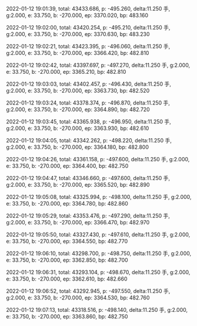 2022-01-12 19:01:39, total: 43433.686, p: -495.260, delta:11.250 手, g:2.000, e: 33.750, b: -270.000, ep: 3370.020, bp: 483.160

2022-01-12 19:02:00, total: 43420.254, p: -495.210, delta:11.250 手, g:2.000, e: 33.750, b: -270.000, ep: 3370.630, bp: 483.230

2022-01-12 19:02:21, total: 43423.395, p: -496.060, delta:11.250 手, g:2.000, e: 33.750, b: -270.000, ep: 3366.420, bp: 482.810

2022-01-12 19:02:42, total: 43397.697, p: -497.270, delta:11.250 手, g:2.000, e: 33.750, b: -270.000, ep: 3365.210, bp: 482.810

2022-01-12 19:03:03, total: 43402.457, p: -496.430, delta:11.250 手, g:2.000, e: 33.750, b: -270.000, ep: 3363.730, bp: 482.520

2022-01-12 19:03:24, total: 43378.374, p: -496.870, delta:11.250 手, g:2.000, e: 33.750, b: -270.000, ep: 3364.890, bp: 482.720

2022-01-12 19:03:45, total: 43365.938, p: -496.950, delta:11.250 手, g:2.000, e: 33.750, b: -270.000, ep: 3363.930, bp: 482.610

2022-01-12 19:04:05, total: 43342.262, p: -498.220, delta:11.250 手, g:2.000, e: 33.750, b: -270.000, ep: 3364.180, bp: 482.800

2022-01-12 19:04:26, total: 43361.158, p: -497.600, delta:11.250 手, g:2.000, e: 33.750, b: -270.000, ep: 3364.400, bp: 482.750

2022-01-12 19:04:47, total: 43346.660, p: -497.600, delta:11.250 手, g:2.000, e: 33.750, b: -270.000, ep: 3365.520, bp: 482.890

2022-01-12 19:05:08, total: 43325.994, p: -498.100, delta:11.250 手, g:2.000, e: 33.750, b: -270.000, ep: 3364.780, bp: 482.860

2022-01-12 19:05:29, total: 43353.476, p: -497.290, delta:11.250 手, g:2.000, e: 33.750, b: -270.000, ep: 3366.470, bp: 482.970

2022-01-12 19:05:50, total: 43327.430, p: -497.610, delta:11.250 手, g:2.000, e: 33.750, b: -270.000, ep: 3364.550, bp: 482.770

2022-01-12 19:06:10, total: 43298.700, p: -498.750, delta:11.250 手, g:2.000, e: 33.750, b: -270.000, ep: 3362.850, bp: 482.700

2022-01-12 19:06:31, total: 43293.104, p: -498.670, delta:11.250 手, g:2.000, e: 33.750, b: -270.000, ep: 3362.610, bp: 482.660

2022-01-12 19:06:52, total: 43292.945, p: -497.550, delta:11.250 手, g:2.000, e: 33.750, b: -270.000, ep: 3364.530, bp: 482.760

2022-01-12 19:07:13, total: 43318.516, p: -498.140, delta:11.250 手, g:2.000, e: 33.750, b: -270.000, ep: 3363.860, bp: 482.750